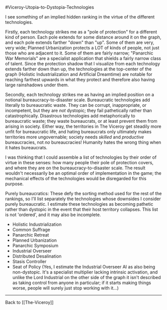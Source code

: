 #Viceroy-Utopia-to-Dystopia-Technologies

I see something of an implied hidden ranking in the virtue of the different technologies.

Firstly, each technology strikes me as a "pole of protection" for a different kind of person.  Each pole extends for some distance around it on the graph, and each pole extends farther "down" than "up".  Some of them are very, very wide; Planned Urbanization protects a LOT of kinds of people, not just those who are adjacent to it.  Some of them are fairly narrow; "Panarchic War Memorials" are a specialist application that shields a fairly narrow class of talent.  Since the protection shadow that I visualize from each technology extends farther down than up, the technologies at the top-center of the graph (Holistic Industrialization and Artificial Dreamtime) are notable for reaching farthest upwards in what they protect and therefore also having large rainshadows under them.

Secondly, each technology strikes me as having an implied position on a notional bureaucracy-to-disaster scale.  Bureaucratic technologies add literally to bureaucratic waste.  They can be corrupt, inappropriate, or incompetent, but they are *not* dystopic; they fail pathetically rather than catastrophically.  Disastrous technologies add metaphorically to bureaucratic waste; they waste bureaucrats, or at least prevent them from arising in society.  Either way, the territories in The Viceroy get steadily more unfit for bureaucratic life, and hating bureaucrats only ultimately makes territories more ungovernable; society needs *skilled* and *productive* bureaucracies, not *no* bureaucracies!  Humanity hates the wrong thing when it hates bureaucrats.

I was thinking that I could assemble a list of technologies by their order of virtue in these senses: how many people their pole of protection covers, and where they are on the bureaucracy-to-disaster scale.  The result wouldn't necessarily be an optimal order of implementation in the game; the mechanical effects of the technologies would be disregarded for this purpose.

Purely bureaucratics:
These defy the sorting method used for the rest of the rankings, so I'll list separately the technologies whose downsides I consider purely bureaucratic.  I estimate these technologies as becoming pathetic rather than dystopic in the event that their host territory collapses.  This list is not 'ordered', and it may also be incomplete.
 * Holistic Industrialization
 * Common Suffrage
 * Panarchic Retreat
 * Planned Urbanization
 * Panarchic Symposium
 * Industrial Overseer
 * Distributed Desalination
 * Stasis Controller
 * Seat of Policy
(Yes, I estimate the Industrial Overseer AI as also being non-dystopic.  It's a specialist multiplier lacking intrinsic activation, and unlike the Lord Industrial on the other side of the graph it isn't described as taking control from anyone in particular; if it starts making things worse, people will surely just stop working with it...)

---
Back to [[The-Viceroy]]